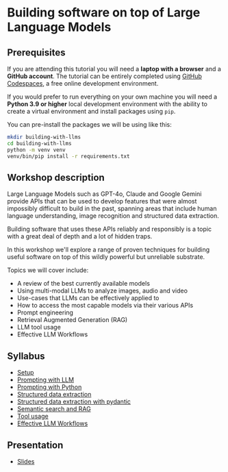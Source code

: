 # Building software on top of Large Language Models

## Prerequisites

If you are attending this tutorial you will need a **laptop with a browser** and a **GitHub account**. The tutorial can be entirely completed using [GitHub Codespaces](https://github.com/features/codespaces), a free online development environment.

If you would prefer to run everything on your own machine you will need a **Python 3.9 or higher** local development environment with the ability to create a virtual environment and install packages using `pip`.

You can pre-install the packages we will be using like this:

```bash
mkdir building-with-llms
cd building-with-llms
python -m venv venv
venv/bin/pip install -r requirements.txt
```

## Workshop description

Large Language Models such as GPT-4o, Claude and Google Gemini provide APIs that can be used to develop features that were almost impossibly difficult to build in the past, spanning areas that include human language understanding, image recognition and structured data extraction.

Building software that uses these APIs reliably and responsibly is a topic with a great deal of depth and a lot of hidden traps.

In this workshop we'll explore a range of proven techniques for building useful software on top of this wildly powerful but unreliable substrate.

Topics we will cover include:

* A review of the best currently available models
* Using multi-modal LLMs to analyze images, audio and video
* Use-cases that LLMs can be effectively applied to
* How to access the most capable models via their various APIs
* Prompt engineering
* Retrieval Augmented Generation (RAG)
* LLM tool usage
* Effective LLM Workflows


## Syllabus

- [Setup](docs/setup.md)
- [Prompting with LLM](docs/prompting-with-llm.md)
- [Prompting with Python](docs/prompting-with-python.ipynb)
- [Structured data extraction](docs/structured-data-extraction.md)
- [Structured data extraction with pydantic](docs/structured_data_with_pydantic.py)
- [Semantic search and RAG](docs/semantic-search-and-rag.md)
- [Tool usage](docs/tools.md)
- [Effective LLM Workflows](docs/effective-llm-workflows/README.md)


## Presentation
- [Slides](slides.pdf)